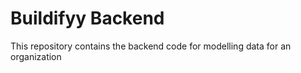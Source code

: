 # Buildifyy Backend

This repository contains the backend code for modelling data for an organization